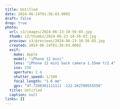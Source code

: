 ```yaml
---
title: Untitled
date: 2024-06-24T01:56:03.000Z
draft: false
drop: true
photo:
  url: s3/images/2024-06-23-18-56-03.jpg
  thumb: s3/thumbs/2024-06-23-18-56-03.jpg
  preview: s3/previews/2024-06-23-18-56-03.jpg
  created: 2024-06-24T01:56:03.000Z
  exif:
    make: Apple
    model: "iPhone 12 mini"
    lens: "iPhone 12 mini back camera 1.55mm f/2.4"
    iso: 250
    aperture: 2.4
    shutter_speed: 1/100
    focal_length: "1.6 mm"
    gps: "47.7288361111111 -122.262780555556"
  title: Untitled
  caption: null
links: []
---
```

